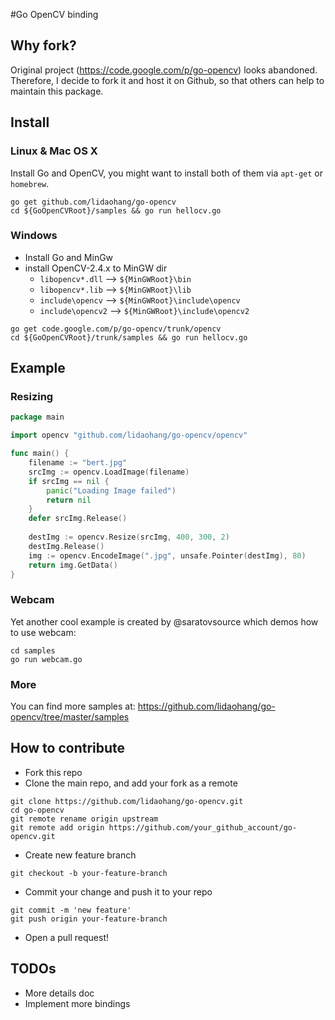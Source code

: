 #Go OpenCV binding

## Why fork?
Original project (https://code.google.com/p/go-opencv) looks abandoned. Therefore, I decide to fork it and host it on Github, so that others can help to maintain this package.

## Install

### Linux & Mac OS X

Install Go and OpenCV, you might want to install both of them via `apt-get` or `homebrew`.

```
go get github.com/lidaohang/go-opencv
cd ${GoOpenCVRoot}/samples && go run hellocv.go
```

### Windows

- Install Go and MinGw
- install OpenCV-2.4.x to MinGW dir
  - `libopencv*.dll` --> `${MinGWRoot}\bin`
  - `libopencv*.lib` --> `${MinGWRoot}\lib`
  - `include\opencv` --> `${MinGWRoot}\include\opencv`
  - `include\opencv2` --> `${MinGWRoot}\include\opencv2`

```
go get code.google.com/p/go-opencv/trunk/opencv
cd ${GoOpenCVRoot}/trunk/samples && go run hellocv.go
```

## Example

### Resizing

```go
package main

import opencv "github.com/lidaohang/go-opencv/opencv"

func main() {
	filename := "bert.jpg"
	srcImg := opencv.LoadImage(filename)
	if srcImg == nil {
		panic("Loading Image failed")
		return nil
	}
	defer srcImg.Release()
	
	destImg := opencv.Resize(srcImg, 400, 300, 2)
	destImg.Release()
	img := opencv.EncodeImage(".jpg", unsafe.Pointer(destImg), 80)
	return img.GetData()
}
```

### Webcam

Yet another cool example is created by @saratovsource which demos how to use webcam:

```
cd samples
go run webcam.go
```

### More

You can find more samples at: https://github.com/lidaohang/go-opencv/tree/master/samples

## How to contribute

- Fork this repo
- Clone the main repo, and add your fork as a remote

```
git clone https://github.com/lidaohang/go-opencv.git
cd go-opencv
git remote rename origin upstream
git remote add origin https://github.com/your_github_account/go-opencv.git
```

- Create new feature branch

```
git checkout -b your-feature-branch
```

- Commit your change and push it to your repo 

```
git commit -m 'new feature'
git push origin your-feature-branch
```

- Open a pull request!

## TODOs
- More details doc
- Implement more bindings
